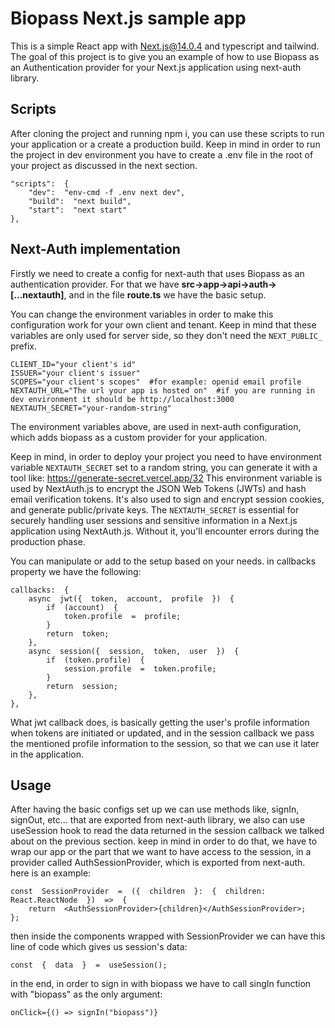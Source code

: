 # Biopass Next.js sample app

This is a simple React app with Next.js@14.0.4 and typescript and tailwind.
The goal of this project is to give you an example of how to use Biopass as an Authentication provider for your Next.js application using next-auth library.

## Scripts

After cloning the project and running npm i, you can use these scripts to run your application or a create a production build.
Keep in mind in order to run the project in dev environment you have to create a .env file in the root of your project as discussed in the next section.

    "scripts":  {
        "dev":  "env-cmd -f .env next dev",
        "build":  "next build",
        "start":  "next start"
    },

## Next-Auth implementation

Firstly we need to create a config for next-auth that uses Biopass as an authentication provider. For that we have **src->app->api->auth->[...nextauth]**,
and in the file **route.ts** we have the basic setup.

You can change the environment variables in order to make this configuration work for your own client and tenant.
Keep in mind that these variables are only used for server side, so they don't need the `NEXT_PUBLIC_` prefix.

    CLIENT_ID="your client's id"
    ISSUER="your client's issuer"
    SCOPES="your client's scopes"  #for example: openid email profile
    NEXTAUTH_URL="The url your app is hosted on"  #if you are running in dev environment it should be http://localhost:3000
    NEXTAUTH_SECRET="your-random-string"

The environment variables above, are used in next-auth configuration, which adds biopass as a custom provider for your application.

Keep in mind, in order to deploy your project you need to have environment variable `NEXTAUTH_SECRET` set to a random string, you can generate it with a tool like: https://generate-secret.vercel.app/32
This environment variable is used by NextAuth.js to encrypt the JSON Web Tokens (JWTs) and hash email verification tokens. It's also used to sign and encrypt session cookies, and generate public/private keys.
The `NEXTAUTH_SECRET` is essential for securely handling user sessions and sensitive information in a Next.js application using NextAuth.js. Without it, you'll encounter errors during the production phase.

You can manipulate or add to the setup based on your needs. in callbacks property we have the following:

    callbacks:  {
        async  jwt({  token,  account,  profile  })  {
    	    if  (account)  {
    		    token.profile  =  profile;
    	    }
    	    return  token;
        },
        async  session({  session,  token,  user  })  {
    	    if  (token.profile)  {
    		    session.profile  =  token.profile;
    	    }
    	    return  session;
        },
    },

What jwt callback does, is basically getting the user's profile information when tokens are initiated or updated, and in the session callback we pass the mentioned profile information to the session, so that we can use it later in the application.

## Usage

After having the basic configs set up we can use methods like, signIn, signOut, etc... that are exported from next-auth library, we also can use useSession hook to read the data returned in the session callback we talked about on the previous section. keep in mind in order to do that, we have to wrap our app or the part that we want to have access to the session, in a provider called AuthSessionProvider, which is exported from next-auth.
here is an example:

    const  SessionProvider  =  ({  children  }:  {  children:  React.ReactNode  })  =>  {
        return  <AuthSessionProvider>{children}</AuthSessionProvider>;
    };

then inside the components wrapped with SessionProvider we can have this line of code which gives us session's data:

    const  {  data  }  =  useSession();

in the end, in order to sign in with biopass we have to call singIn function with "biopass" as the only argument:

    onClick={() => signIn("biopass")}
